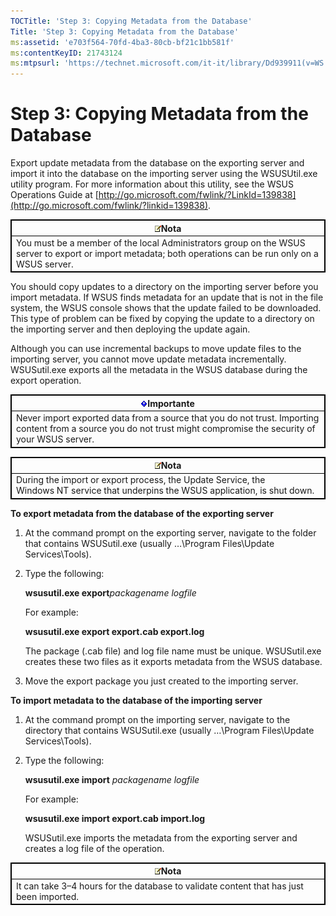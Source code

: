 ```yaml
---
TOCTitle: 'Step 3: Copying Metadata from the Database'
Title: 'Step 3: Copying Metadata from the Database'
ms:assetid: 'e703f564-70fd-4ba3-80cb-bf21c1bb581f'
ms:contentKeyID: 21743124
ms:mtpsurl: 'https://technet.microsoft.com/it-it/library/Dd939911(v=WS.10)'
---
```


Step 3: Copying Metadata from the Database
==========================================

Export update metadata from the database on the exporting server and import it into the database on the importing server using the WSUSUtil.exe utility program. For more information about this utility, see the WSUS Operations Guide at [http://go.microsoft.com/fwlink/?LinkId=139838](http://go.microsoft.com/fwlink/?linkid=139838).

 
<table style="border:1px solid black;">
<colgroup>
<col width="100%" />
</colgroup>
<thead>
<tr class="header">
<th style="border:1px solid black;" ><img src="images/Dd939911.note(WS.10).gif" />Nota</th>
</tr>
</thead>
<tbody>
<tr class="odd">
<td style="border:1px solid black;">You must be a member of the local Administrators group on the WSUS server to export or import metadata; both operations can be run only on a WSUS server.
</td>
</tr>
</tbody>
</table>
 

You should copy updates to a directory on the importing server before you import metadata. If WSUS finds metadata for an update that is not in the file system, the WSUS console shows that the update failed to be downloaded. This type of problem can be fixed by copying the update to a directory on the importing server and then deploying the update again.

Although you can use incremental backups to move update files to the importing server, you cannot move update metadata incrementally. WSUSutil.exe exports all the metadata in the WSUS database during the export operation.

 
<table style="border:1px solid black;">
<colgroup>
<col width="100%" />
</colgroup>
<thead>
<tr class="header">
<th style="border:1px solid black;" ><img src="images/Dd939911.Important(WS.10).gif" />Importante</th>
</tr>
</thead>
<tbody>
<tr class="odd">
<td style="border:1px solid black;">Never import exported data from a source that you do not trust. Importing content from a source you do not trust might compromise the security of your WSUS server.
</td>
</tr>
</tbody>
</table>
 

 
<table style="border:1px solid black;">
<colgroup>
<col width="100%" />
</colgroup>
<thead>
<tr class="header">
<th style="border:1px solid black;" ><img src="images/Dd939911.note(WS.10).gif" />Nota</th>
</tr>
</thead>
<tbody>
<tr class="odd">
<td style="border:1px solid black;">During the import or export process, the Update Service, the Windows NT service that underpins the WSUS application, is shut down.
</td>
</tr>
</tbody>
</table>
 

**To export metadata from the database of the exporting server**
1.  At the command prompt on the exporting server, navigate to the folder that contains WSUSutil.exe (usually …\\Program Files\\Update Services\\Tools).

2.  Type the following:

    **wsusutil.exe export***packagename logfile*

    For example:

    **wsusutil.exe export export.cab export.log**

    The package (.cab file) and log file name must be unique. WSUSutil.exe creates these two files as it exports metadata from the WSUS database.

3.  Move the export package you just created to the importing server.

**To import metadata to the database of the importing server**
1.  At the command prompt on the importing server, navigate to the directory that contains WSUSutil.exe (usually …\\Program Files\\Update Services\\Tools).

2.  Type the following:

    **wsusutil.exe import** *packagename logfile*

    For example:

    **wsusutil.exe import export.cab import.log**

    WSUSutil.exe imports the metadata from the exporting server and creates a log file of the operation.

 
<table style="border:1px solid black;">
<colgroup>
<col width="100%" />
</colgroup>
<thead>
<tr class="header">
<th style="border:1px solid black;" ><img src="images/Dd939911.note(WS.10).gif" />Nota</th>
</tr>
</thead>
<tbody>
<tr class="odd">
<td style="border:1px solid black;">It can take 3–4 hours for the database to validate content that has just been imported.
</td>
</tr>
</tbody>
</table>
